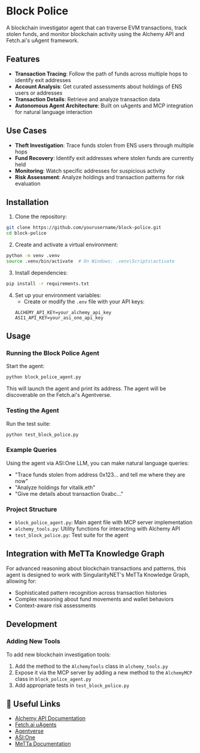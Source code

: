 # Block Police

A blockchain investigator agent that can traverse EVM transactions, track stolen funds, and monitor blockchain activity using the Alchemy API and Fetch.ai's uAgent framework.

## Features

- **Transaction Tracing**: Follow the path of funds across multiple hops to identify exit addresses
- **Account Analysis**: Get curated assessments about holdings of ENS users or addresses
- **Transaction Details**: Retrieve and analyze transaction data
- **Autonomous Agent Architecture**: Built on uAgents and MCP integration for natural language interaction

## Use Cases

- **Theft Investigation**: Trace funds stolen from ENS users through multiple hops
- **Fund Recovery**: Identify exit addresses where stolen funds are currently held
- **Monitoring**: Watch specific addresses for suspicious activity
- **Risk Assessment**: Analyze holdings and transaction patterns for risk evaluation

## Installation

1. Clone the repository:
```bash
git clone https://github.com/yourusername/block-police.git
cd block-police
```

2. Create and activate a virtual environment:
```bash
python -m venv .venv
source .venv/bin/activate  # On Windows: .venv\Scripts\activate
```

3. Install dependencies:
```bash
pip install -r requirements.txt
```

4. Set up your environment variables:
   - Create or modify the `.env` file with your API keys:
   ```
   ALCHEMY_API_KEY=your_alchemy_api_key
   ASI1_API_KEY=your_asi_one_api_key
   ```

## Usage

### Running the Block Police Agent

Start the agent:

```bash
python block_police_agent.py
```

This will launch the agent and print its address. The agent will be discoverable on the Fetch.ai's Agentverse.

### Testing the Agent

Run the test suite:

```bash
python test_block_police.py
```

### Example Queries

Using the agent via ASI:One LLM, you can make natural language queries:

- "Trace funds stolen from address 0x123... and tell me where they are now"
- "Analyze holdings for vitalik.eth"
- "Give me details about transaction 0xabc..."

### Project Structure

- `block_police_agent.py`: Main agent file with MCP server implementation
- `alchemy_tools.py`: Utility functions for interacting with Alchemy API
- `test_block_police.py`: Test suite for the agent

## Integration with MeTTa Knowledge Graph

For advanced reasoning about blockchain transactions and patterns, this agent is designed to work with SingularityNET's MeTTa Knowledge Graph, allowing for:

- Sophisticated pattern recognition across transaction histories
- Complex reasoning about fund movements and wallet behaviors
- Context-aware risk assessments

## Development

### Adding New Tools

To add new blockchain investigation tools:

1. Add the method to the `AlchemyTools` class in `alchemy_tools.py`
2. Expose it via the MCP server by adding a new method to the `AlchemyMCP` class in `block_police_agent.py`
3. Add appropriate tests in `test_block_police.py`

## 🔗 Useful Links

- [Alchemy API Documentation](https://www.alchemy.com/docs/alchemy-mcp-server)
- [Fetch.ai uAgents](https://innovationlab.fetch.ai/resources/docs/examples/chat-protocol/asi-compatible-uagents)
- [Agentverse](https://agentverse.ai/)
- [ASI:One](https://asi1.ai/)
- [MeTTa Documentation](https://metta-lang.dev/docs/learn/tutorials/python_use/metta_python_basics.html)